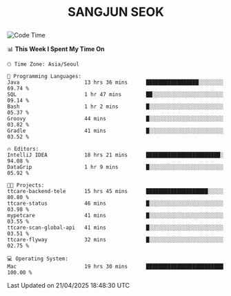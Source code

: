 <h1>
 <p align="center">
   SANGJUN SEOK
 </p>
</h1>

<!--START_SECTION:waka-->
![Code Time](http://img.shields.io/badge/Code%20Time-4%2C265%20hrs%202%20mins-blue)

📊 **This Week I Spent My Time On** 

```text
🕑︎ Time Zone: Asia/Seoul

💬 Programming Languages: 
Java                     13 hrs 36 mins      █████████████████░░░░░░░░   69.74 % 
SQL                      1 hr 47 mins        ██░░░░░░░░░░░░░░░░░░░░░░░   09.14 % 
Bash                     1 hr 2 mins         █░░░░░░░░░░░░░░░░░░░░░░░░   05.37 % 
Groovy                   44 mins             █░░░░░░░░░░░░░░░░░░░░░░░░   03.82 % 
Gradle                   41 mins             █░░░░░░░░░░░░░░░░░░░░░░░░   03.52 % 

🔥 Editors: 
IntelliJ IDEA            18 hrs 21 mins      ████████████████████████░   94.08 % 
DataGrip                 1 hr 9 mins         █░░░░░░░░░░░░░░░░░░░░░░░░   05.92 % 

🐱‍💻 Projects: 
ttcare-backend-tele      15 hrs 45 mins      ████████████████████░░░░░   80.80 % 
ttcare-status            46 mins             █░░░░░░░░░░░░░░░░░░░░░░░░   03.98 % 
mypetcare                41 mins             █░░░░░░░░░░░░░░░░░░░░░░░░   03.55 % 
ttcare-scan-global-api   41 mins             █░░░░░░░░░░░░░░░░░░░░░░░░   03.51 % 
ttcare-flyway            32 mins             █░░░░░░░░░░░░░░░░░░░░░░░░   02.75 % 

💻 Operating System: 
Mac                      19 hrs 30 mins      █████████████████████████   100.00 % 
```


 Last Updated on 21/04/2025 18:48:30 UTC
<!--END_SECTION:waka-->
